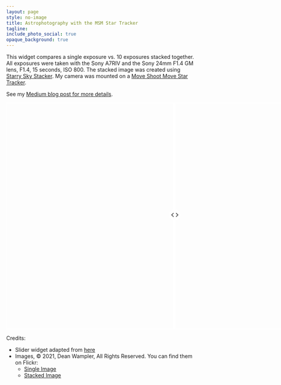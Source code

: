 ```yaml
---
layout: page
style: no-image
title: Astrophotography with the MSM Star Tracker
tagline:
include_photo_social: true
opaque_background: true
---
```


<style>
*, *:before, *:after {
  box-sizing: inherit;
}
.msm1-slider-container {
  position: relative;
  width: 900px;
  height: 600px;
  border: 2px solid white;
  opacity: 1.0;
}
.msm1-slider-container .img {
  position: absolute;
  top: 0;
  left: 0;
  width: 100%;
  height: 100%;
  background-size: 900px 100%;
}
.msm1-slider-container .background-img {
  background-image: url("https://deanwampler.github.io/assets/images/MilkyWayStacked.jpg");
}
.msm1-slider-container .foreground-img {
  background-image: url("https://deanwampler.github.io/assets/images/MilkyWayOneImage.jpg");
  width: 50%;
}
.msm1-slider-container .slider {
  position: absolute;
  -webkit-appearance: none;
  appearance: none;
  width: 100%;
  height: 100%;
  background: rgba(242, 242, 242, 0.0);
  outline: none;
  margin: 0;
  transition: all 0.2s;
  display: flex;
  justify-content: center;
  align-items: center;
}
.msm1-slider-container .slider:hover {
  background: rgba(242, 242, 242, 0.0);
}
.msm1-slider-container .slider::-webkit-slider-thumb {
  -webkit-appearance: none;
  appearance: none;
  width: 6px;
  height: 600px;
  background: white;
  cursor: pointer;
}
.msm1-slider-container .slider::-moz-range-thumb {
  width: 6px;
  height: 600px;
  background: white;
  cursor: pointer;
}
.msm1-slider-container .slider-button {
  pointer-events: none;
  position: absolute;
  width: 30px;
  height: 30px;
  border-radius: 50%;
  background-color: white;
  left: calc(50% - 18px);
  top: calc(50% - 18px);
  display: flex;
  justify-content: center;
  align-items: center;
}
.msm1-slider-container .slider-button:after {
  content: "";
  padding: 3px;
  display: inline-block;
  border: solid #5D5D5D;
  border-width: 0 2px 2px 0;
  transform: rotate(-45deg);
}
.msm1-slider-container .slider-button:before {
  content: "";
  padding: 3px;
  display: inline-block;
  border: solid #5D5D5D;
  border-width: 0 2px 2px 0;
  transform: rotate(135deg);
}
</style>

This widget compares a single exposure vs. 10 exposures stacked together. All exposures were taken with the Sony A7RIV and the Sony 24mm F1.4 GM lens, F1.4, 15 seconds, ISO 800. The stacked image was created using [Starry Sky Stacker](https://sites.google.com/site/starryskystacker/home). My camera was mounted on a [Move Shoot Move Star Tracker](https://www.moveshootmove.com/collections/sifo-rotator/products/sifo-rotator-for-star-tracking-time-lapse-panorama-photography).

See my [Medium blog post for more details](https://medium.com/the-backpacking-photographer/move-shoot-move-for-astrophotography-f740bb4a49dc).

<div class='msm1-slider-container opaque'>
  <div class='img background-img'></div>
  <div class='img foreground-img'></div>
  <input type="range" min="1" max="100" value="50" class="slider" name='slider' id="slider">
  <div class='slider-button'></div>

  <script id="rendered-js" >
    console.log("boo!")
    $("#slider").on("input change", (e)=>{
      const sliderPos = e.target.value;
      // Update the width of the foreground image
      $('.foreground-img').css('width', `${sliderPos}%`)
      // Update the position of the slider button
      $('.slider-button').css('left', `calc(${sliderPos}% - 18px)`)
    });
  </script>
</div>

Credits:

* Slider widget adapted from [here](https://levelup.gitconnected.com/how-to-create-a-before-after-image-slider-with-css-and-js-a609d9ba77bf)
* Images, &copy; 2021, Dean Wampler, All Rights Reserved. You can find them on Flickr:
    - [Single Image](https://www.flickr.com/photos/deanwampler/51350918396/in/album-72157719618117355/)
    - [Stacked Image](https://www.flickr.com/photos/deanwampler/51351936525/in/album-72157719618117355/)
    

  
